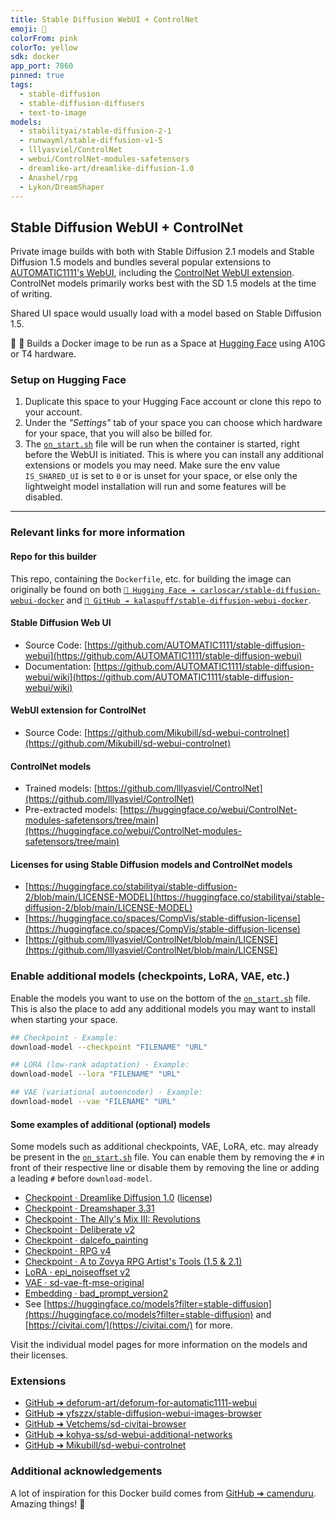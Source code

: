 ```yaml
---
title: Stable Diffusion WebUI + ControlNet
emoji: 🦄
colorFrom: pink
colorTo: yellow
sdk: docker
app_port: 7860
pinned: true
tags:
  - stable-diffusion
  - stable-diffusion-diffusers
  - text-to-image
models:
  - stabilityai/stable-diffusion-2-1
  - runwayml/stable-diffusion-v1-5
  - lllyasviel/ControlNet
  - webui/ControlNet-modules-safetensors
  - dreamlike-art/dreamlike-diffusion-1.0
  - Anashel/rpg
  - Lykon/DreamShaper
---
```


## Stable Diffusion WebUI + ControlNet

Private image builds with both with Stable Diffusion 2.1 models and Stable Diffusion 1.5 models and bundles several popular extensions to [AUTOMATIC1111's WebUI]([https://github.com/AUTOMATIC1111/stable-diffusion-webui]), including the [ControlNet WebUI extension](https://github.com/Mikubill/sd-webui-controlnet). ControlNet models primarily works best with the SD 1.5 models at the time of writing.

Shared UI space would usually load with a model based on Stable Diffusion 1.5.

🐳 🦄 Builds a Docker image to be run as a Space at [Hugging Face](https://huggingface.co/) using A10G or T4 hardware.

### Setup on Hugging Face

1. Duplicate this space to your Hugging Face account or clone this repo to your account.
2. Under the *"Settings"* tab of your space you can choose which hardware for your space, that you will also be billed for.
3. The [`on_start.sh`](./on_start.sh) file will be run when the container is started, right before the WebUI is initiated. This is where you can install any additional extensions or models you may need. Make sure the env value `IS_SHARED_UI` is set to `0` or is unset for your space, or else only the lightweight model installation will run and some features will be disabled.

---

### Relevant links for more information

#### Repo for this builder

This repo, containing the `Dockerfile`, etc. for building the image can originally be found on both [`🤗 Hugging Face ➔ carloscar/stable-diffusion-webui-docker`](https://huggingface.co/spaces/carloscar/stable-diffusion-webui-docker) and [`🐙 GitHub ➔ kalaspuff/stable-diffusion-webui-docker`](https://github.com/kalaspuff/stable-diffusion-webui-docker).

#### Stable Diffusion Web UI

* Source Code: [https://github.com/AUTOMATIC1111/stable-diffusion-webui](https://github.com/AUTOMATIC1111/stable-diffusion-webui)
* Documentation: [https://github.com/AUTOMATIC1111/stable-diffusion-webui/wiki](https://github.com/AUTOMATIC1111/stable-diffusion-webui/wiki)

#### WebUI extension for ControlNet

* Source Code: [https://github.com/Mikubill/sd-webui-controlnet](https://github.com/Mikubill/sd-webui-controlnet)

#### ControlNet models

* Trained models: [https://github.com/lllyasviel/ControlNet](https://github.com/lllyasviel/ControlNet)
* Pre-extracted models: [https://huggingface.co/webui/ControlNet-modules-safetensors/tree/main](https://huggingface.co/webui/ControlNet-modules-safetensors/tree/main)

#### Licenses for using Stable Diffusion models and ControlNet models

* [https://huggingface.co/stabilityai/stable-diffusion-2/blob/main/LICENSE-MODEL](https://huggingface.co/stabilityai/stable-diffusion-2/blob/main/LICENSE-MODEL)
* [https://huggingface.co/spaces/CompVis/stable-diffusion-license](https://huggingface.co/spaces/CompVis/stable-diffusion-license)
* [https://github.com/lllyasviel/ControlNet/blob/main/LICENSE](https://github.com/lllyasviel/ControlNet/blob/main/LICENSE)

### Enable additional models (checkpoints, LoRA, VAE, etc.)

Enable the models you want to use on the bottom of the [`on_start.sh`](./on_start.sh) file. This is also the place to add any additional models you may want to install when starting your space.

```bash
## Checkpoint · Example:
download-model --checkpoint "FILENAME" "URL"

## LORA (low-rank adaptation) · Example:
download-model --lora "FILENAME" "URL"

## VAE (variational autoencoder) · Example:
download-model --vae "FILENAME" "URL"
```

#### Some examples of additional (optional) models

Some models such as additional checkpoints, VAE, LoRA, etc. may already be present in the [`on_start.sh`](./on_start.sh) file. You can enable them by removing the `#` in front of their respective line or disable them by removing the line or adding a leading `#` before `download-model`.

* [Checkpoint · Dreamlike Diffusion 1.0](https://huggingface.co/dreamlike-art/dreamlike-diffusion-1.0) ([license](https://huggingface.co/dreamlike-art/dreamlike-diffusion-1.0/blob/main/LICENSE.md))
* [Checkpoint · Dreamshaper 3.31](https://huggingface.co/Lykon/DreamShaper)
* [Checkpoint · The Ally's Mix III: Revolutions](https://civitai.com/models/10752/the-allys-mix-iii-revolutions)
* [Checkpoint · Deliberate v2](https://civitai.com/models/4823/deliberate)
* [Checkpoint · dalcefo_painting](https://civitai.com/models/5396/dalcefopainting)
* [Checkpoint · RPG v4](https://huggingface.co/Anashel/rpg)
* [Checkpoint · A to Zovya RPG Artist's Tools (1.5 & 2.1)](https://civitai.com/models/8124/a-to-zovya-rpg-artists-tools-15-and-21)
* [LoRA · epi_noiseoffset v2](https://civitai.com/models/13941/epinoiseoffset)
* [VAE · sd-vae-ft-mse-original](https://huggingface.co/stabilityai/sd-vae-ft-mse-original)
* [Embedding · bad_prompt_version2](https://huggingface.co/datasets/Nerfgun3/bad_prompt)
* See [https://huggingface.co/models?filter=stable-diffusion](https://huggingface.co/models?filter=stable-diffusion) and [https://civitai.com/](https://civitai.com/) for more.

Visit the individual model pages for more information on the models and their licenses.

### Extensions

* [GitHub ➔ deforum-art/deforum-for-automatic1111-webui](https://github.com/deforum-art/deforum-for-automatic1111-webui)
* [GitHub ➔ yfszzx/stable-diffusion-webui-images-browser](https://github.com/yfszzx/stable-diffusion-webui-images-browser)
* [GitHub ➔ Vetchems/sd-civitai-browser](https://github.com/Vetchems/sd-civitai-browser)
* [GitHub ➔ kohya-ss/sd-webui-additional-networks](https://github.com/kohya-ss/sd-webui-additional-networks)
* [GitHub ➔ Mikubill/sd-webui-controlnet](https://github.com/Mikubill/sd-webui-controlnet)

### Additional acknowledgements

A lot of inspiration for this Docker build comes from [GitHub ➔ camenduru](https://github.com/camenduru). Amazing things! 🙏

